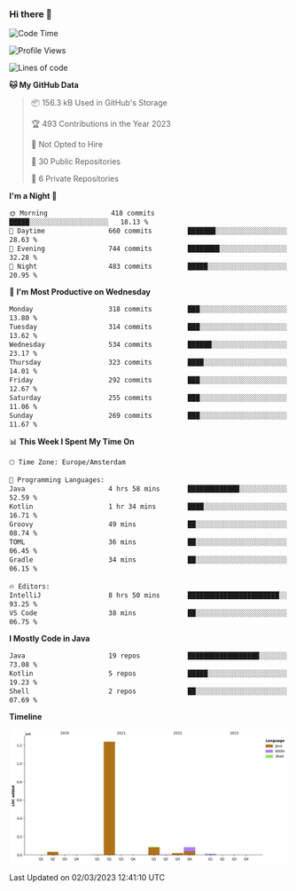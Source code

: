 ### Hi there 👋


<!--START_SECTION:waka-->
![Code Time](http://img.shields.io/badge/Code%20Time-3%2C040%20hrs%2044%20mins-blue)

![Profile Views](http://img.shields.io/badge/Profile%20Views-0-blue)

![Lines of code](https://img.shields.io/badge/From%20Hello%20World%20I%27ve%20Written-1.5%20million%20lines%20of%20code-blue)

**🐱 My GitHub Data** 

> 📦 156.3 kB Used in GitHub's Storage 
 > 
> 🏆 493 Contributions in the Year 2023
 > 
> 🚫 Not Opted to Hire
 > 
> 📜 30 Public Repositories 
 > 
> 🔑 6 Private Repositories 
 > 
**I'm a Night 🦉** 

```text
🌞 Morning                418 commits         █████░░░░░░░░░░░░░░░░░░░░   18.13 % 
🌆 Daytime                660 commits         ███████░░░░░░░░░░░░░░░░░░   28.63 % 
🌃 Evening                744 commits         ████████░░░░░░░░░░░░░░░░░   32.28 % 
🌙 Night                  483 commits         █████░░░░░░░░░░░░░░░░░░░░   20.95 % 
```
📅 **I'm Most Productive on Wednesday** 

```text
Monday                   318 commits         ███░░░░░░░░░░░░░░░░░░░░░░   13.80 % 
Tuesday                  314 commits         ███░░░░░░░░░░░░░░░░░░░░░░   13.62 % 
Wednesday                534 commits         ██████░░░░░░░░░░░░░░░░░░░   23.17 % 
Thursday                 323 commits         ████░░░░░░░░░░░░░░░░░░░░░   14.01 % 
Friday                   292 commits         ███░░░░░░░░░░░░░░░░░░░░░░   12.67 % 
Saturday                 255 commits         ███░░░░░░░░░░░░░░░░░░░░░░   11.06 % 
Sunday                   269 commits         ███░░░░░░░░░░░░░░░░░░░░░░   11.67 % 
```


📊 **This Week I Spent My Time On** 

```text
🕑︎ Time Zone: Europe/Amsterdam

💬 Programming Languages: 
Java                     4 hrs 58 mins       █████████████░░░░░░░░░░░░   52.59 % 
Kotlin                   1 hr 34 mins        ████░░░░░░░░░░░░░░░░░░░░░   16.71 % 
Groovy                   49 mins             ██░░░░░░░░░░░░░░░░░░░░░░░   08.74 % 
TOML                     36 mins             ██░░░░░░░░░░░░░░░░░░░░░░░   06.45 % 
Gradle                   34 mins             ██░░░░░░░░░░░░░░░░░░░░░░░   06.15 % 

🔥 Editors: 
IntelliJ                 8 hrs 50 mins       ███████████████████████░░   93.25 % 
VS Code                  38 mins             ██░░░░░░░░░░░░░░░░░░░░░░░   06.75 % 
```

**I Mostly Code in Java** 

```text
Java                     19 repos            ██████████████████░░░░░░░   73.08 % 
Kotlin                   5 repos             █████░░░░░░░░░░░░░░░░░░░░   19.23 % 
Shell                    2 repos             ██░░░░░░░░░░░░░░░░░░░░░░░   07.69 % 
```



**Timeline**

![Lines of Code chart](https://raw.githubusercontent.com/powercasgamer/powercasgamer/master/assets/bar_graph.png)


 Last Updated on 02/03/2023 12:41:10 UTC
<!--END_SECTION:waka-->
